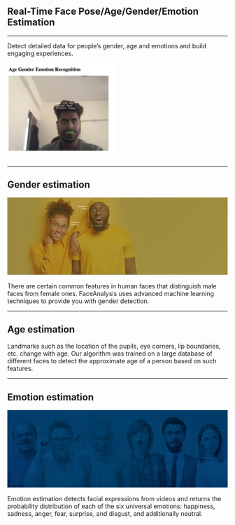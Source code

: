<h2>Real-Time Face Pose/Age/Gender/Emotion Estimation</h2>

---

<p>Detect detailed data for people’s gender, age and emotions and build engaging experiences.</p>

<p>
  <img src="./images/FaceDetection.png" width="250" title="logo">
</p>

--- 

## Gender estimation

<p>
  <img src="./images/Gender-estimation.jpeg">
</p>

There are certain common features in human faces that distinguish male faces from female ones. FaceAnalysis uses advanced machine learning techniques to provide you with gender detection.

---

## Age estimation

Landmarks such as the location of the pupils, eye corners, lip boundaries, etc. change with age. Our algorithm was trained on a large database of different faces to detect the approximate age of a person based on such features.

---

## Emotion estimation

<p>
  <img src="./images/How-face-analysis-works.jpeg">
</p>

Emotion estimation detects facial expressions from videos and returns the probability distribution of each of the six universal emotions: happiness, sadness, anger, fear, surprise, and disgust, and additionally neutral.